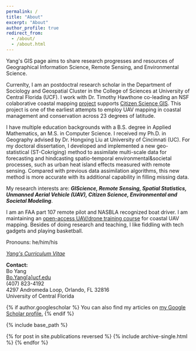```yaml
---
permalink: /
title: "About"
excerpt: "About"
author_profile: true
redirect_from: 
  - /about/
  - /about.html
---
```

Yang's GIS page aims to share research progresses and resources of Geographical Information Science, Remote Sensing, and Environmental Science. 

Currenlty, I am an postdoctral research scholar in the Department of Sociology and Geospatial Cluster in the College of Sciences at University of Central Florida (UCF). I work with Dr. Timothy Hawthone co-leading an NSF colaborative coastal mapping [project](https://gis-yang.github.io//Projects/) supports [Citizen Science GIS](https://www.citizensciencegis.org/). This project is one of the earliest attempts to employ UAV mapping in coastal management and conservation across 23 degrees of latitude. 


I have multiple education backgrounds with a B.S. degree in Applied Mathematics, an M.S. in Computer Science. I received my Ph.D. in Geography advised by Dr. Hongxing Liu at University of Cincinnati (UC). For my doctoral dissertation, I developed and implemented a new geo-statistical (ST-Cokriging) method to assimilate multi-scale data for forecasting and hindcasting spatio-temporal environmental&societal processes, such as urban heat island effects measured with remote sensing. Compared with previous data assimilation algorithms, this new method is more accurate with its additional capability in filling missing data. 

My research interests are: **_GIScience, Remote Sensing, Spatial Statistics, Unmanned Aerial Vehicle (UAV), Citizen Science, Environmental and Societal Modeling_**. 

I am an FAA part 107 remote pilot and NASBLA recognized boat driver. I am maintaining an [open-access UAV/drone training course](https://gis-yang.github.io/DroneMapping/) for coastal UAV mapping. Besides of doing research and teaching, I like fiddling with tech gadgets and playing basketball. 

Pronouns: he/him/his 

[*Yang's Curriculum Vitae*](https://docs.google.com/document/d/1nT3W5MqYg02pN3GBTEk82azSgIICLYM18z3yoXPlEDU/edit?usp=sharing)



**Contact:**\
Bo Yang\
[Bo.Yang[a]ucf.edu](Bo.Yang@ucf.edu) \
(407) 823-4192\
4297 Andromeda Loop, Orlando, FL 32816\
University of Central Florida


{% if author.googlescholar %}
  You can also find my articles on <u><a href="{{author.googlescholar}}">my Google Scholar profile</a>.</u>
{% endif %}

{% include base_path %}

{% for post in site.publications reversed %}
  {% include archive-single.html %}
{% endfor %}

